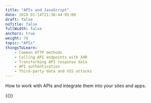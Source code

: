 ```yaml
---
title: "APIs and JavaScript"
date: 2018-01-14T21:38:44-05:00
draft: false
noTitle: false
fullWidth: false
anchors: true
weight: 70
topic: "APIs"
thingsToLearn:
    - Common HTTP methods
    - Calling API endpoints with XHR
    - Transforming API response data
    - API authentication
    - Third-party data and XSS attacks
---
```


How to work with APIs and integrate them into your sites and apps.

{{<cta for="learnvjs-roadmap">}}